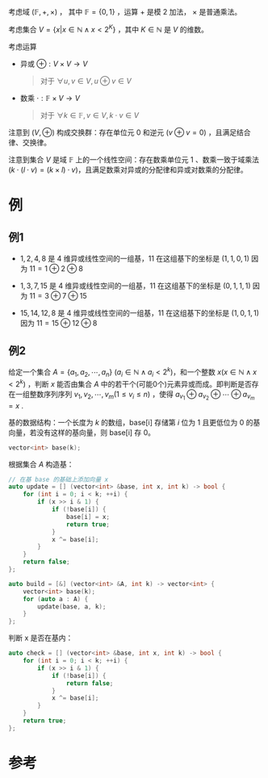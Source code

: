 考虑域 $(\mathbb F,+,\times)$ ， 其中 $\mathbb F= \{0,1\}$ ，运算 $+$ 是模 $2$ 加法， $\times$ 是普通乘法。

考虑集合 $V=\{x|x\in \mathbb N\land x < 2^K\}$ ，其中 $K\in \mathbb N$ 是 $V$ 的维数。

考虑运算
- 异或 $\oplus: V\times V\to V$
  
  > 对于 $\forall u,v\in V, u\oplus v\in V$
- 数乘 $\cdot: \mathbb F\times V\to V$
  
  > 对于 $\forall k\in \mathbb F,v\in V,k\cdot v\in V$

注意到 $(V, \oplus)$ 构成交换群：存在单位元 $0$ 和逆元 ($v\oplus v=0$) ，且满足结合律、交换律。

注意到集合 $V$ 是域 $\mathbb F$ 上的一个线性空间：存在数乘单位元 $1$ 、数乘一致于域乘法($k\cdot (l\cdot v)=(k\times l)\cdot v$)，且满足数乘对异或的分配律和异或对数乘的分配律。


# 例

## 例1

 - $1,2,4,8$ 是 $4$ 维异或线性空间的一组基，$11$ 在这组基下的坐标是 $(1,1,0,1)$ 因为 $11=1\oplus 2\oplus 8$ 

 - $1,3,7,15$ 是 $4$ 维异或线性空间的一组基，$11$ 在这组基下的坐标是 $(0,1,1,1)$ 因为 $11=3\oplus 7\oplus 15$ 

- $15,14,12,8$ 是 $4$ 维异或线性空间的一组基，$11$ 在这组基下的坐标是 $(1,0,1,1)$ 因为 $11=15\oplus 12\oplus 8$ 

## 例2

给定一个集合 $A=\{a_1,a_2,\cdots, a_n\}$ ($a_i\in \mathbb N\land a_i\lt 2^k$)，和一个整数 $x(x\in \mathbb N\land x\lt 2^k)$ ，判断 $x$ 能否由集合 $A$ 中的若干个(可能0个)元素异或而成。即判断是否存在一组整数序列序列 $v_1,v_2,\cdots,v_m(1\le v_i\le n)$ ，使得 $a_{v_1}\oplus a_{v_2}\oplus\cdots\oplus a_{v_m}=x$ .

基的数据结构：一个长度为 $k$ 的数组，base[i] 存储第 $i$ 位为 $1$ 且更低位为 $0$ 的基向量，若没有这样的基向量，则 base[i] 存 0。

```cpp
vector<int> base(k);
```

根据集合 $A$ 构造基：

```cpp
// 在基 base 的基础上添加向量 x
auto update = [] (vector<int> &base, int x, int k) -> bool {
    for (int i = 0; i < k; ++i) {
        if (x >> i & 1) {
            if (!base[i]) {
                base[i] = x;
                return true;
            }
            x ^= base[i];
        }
    }
    return false;
};

auto build = [&] (vector<int> &A, int k) -> vector<int> {
    vector<int> base(k);
    for (auto a : A) {
        update(base, a, k);
    }
};
```

判断 x 是否在基内：

```cpp
auto check = [] (vector<int> &base, int x, int k) -> bool {
    for (int i = 0; i < k; ++i) {
        if (x >> i & 1) {
            if (!base[i]) {
                return false;
            }
            x ^= base[i];
        }
    }
    return true;
};
```



# 参考

[^1]: Trees and XOR Queries Again. https://codeforces.com/contest/1902/problem/F.